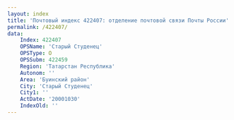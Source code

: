 ```yaml
---
layout: index
title: 'Почтовый индекс 422407: отделение почтовой связи Почты России'
permalink: /422407/
data:
    Index: 422407
    OPSName: 'Старый Студенец'
    OPSType: О
    OPSSubm: 422459
    Region: 'Татарстан Республика'
    Autonom: ''
    Area: 'Буинский район'
    City: 'Старый Студенец'
    City1: ''
    ActDate: '20001030'
    IndexOld: ''
---
```

